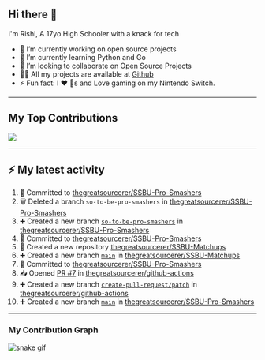 ## Hi there 👋

I'm Rishi, A 17yo High Schooler with a knack for tech

- 🔭 I’m currently working on open source projects
- 🌱 I’m currently learning Python and Go
- 👯 I’m looking to collaborate on Open Source Projects
- 👨‍💻 All my projects are available at [Github](https://github.com/thegreatsourcerer)
- ⚡ Fun fact: I ❤️ 🐶s and Love gaming on my Nintendo Switch.

---

## My Top Contributions

![](https://github-contributor-stats.vercel.app/api?username=thegreatsourcerer&limit=5&theme=dark&combine_all_yearly_contributions=true)


---

## :zap: My latest activity

<!--START_SECTION:activity-->
1. 📝 Committed to [thegreatsourcerer/SSBU-Pro-Smashers](https://github.com/thegreatsourcerer/SSBU-Pro-Smashers/commit/c71db7b58ccc78a91127c69889efd35c0a3156f4)
2. 🗑️ Deleted a branch `so-to-be-pro-smashers` in [thegreatsourcerer/SSBU-Pro-Smashers](https://github.com/thegreatsourcerer/SSBU-Pro-Smashers)
3. ➕ Created a new branch [`so-to-be-pro-smashers`](https://github.com/thegreatsourcerer/SSBU-Pro-Smashers/tree/so-to-be-pro-smashers) in [thegreatsourcerer/SSBU-Pro-Smashers](https://github.com/thegreatsourcerer/SSBU-Pro-Smashers)
4. 📝 Committed to [thegreatsourcerer/SSBU-Pro-Smashers](https://github.com/thegreatsourcerer/SSBU-Pro-Smashers/commit/b1714d6c6f476927adbfd33b7a105bd57b352a49)
5. 🎉 Created a new repository [thegreatsourcerer/SSBU-Matchups](https://github.com/thegreatsourcerer/SSBU-Matchups)
6. ➕ Created a new branch [`main`](https://github.com/thegreatsourcerer/SSBU-Matchups/tree/main) in [thegreatsourcerer/SSBU-Matchups](https://github.com/thegreatsourcerer/SSBU-Matchups)
7. 📝 Committed to [thegreatsourcerer/SSBU-Pro-Smashers](https://github.com/thegreatsourcerer/SSBU-Pro-Smashers/commit/d963b5177d5bb73f195cfb289a23ffde04339672)
8. 📥 Opened [PR #7](https://github.com/thegreatsourcerer/github-actions/pull/7) in [thegreatsourcerer/github-actions](https://github.com/thegreatsourcerer/github-actions)
9. ➕ Created a new branch [`create-pull-request/patch`](https://github.com/thegreatsourcerer/github-actions/tree/create-pull-request/patch) in [thegreatsourcerer/github-actions](https://github.com/thegreatsourcerer/github-actions)
10. ➕ Created a new branch [`main`](https://github.com/thegreatsourcerer/SSBU-Pro-Smashers/tree/main) in [thegreatsourcerer/SSBU-Pro-Smashers](https://github.com/thegreatsourcerer/SSBU-Pro-Smashers)
<!--END_SECTION:activity-->

---

### My Contribution Graph

![snake gif](https://github.com/thegreatsourcerer/thegreatsourcerer/blob/output/ocean.gif)

